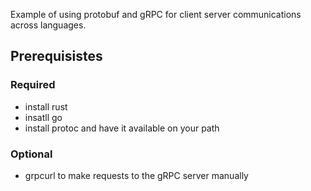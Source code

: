 Example of using protobuf and gRPC for client server communications across languages.

## Prerequisistes

### Required
- install rust
- insatll go
- install protoc and have it available on your path

### Optional
- grpcurl to make requests to the gRPC server manually